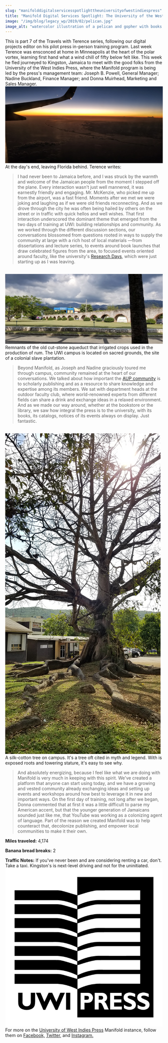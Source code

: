 ```yaml
---
slug: "manifolddigitalservicesspotlighttheuniversityofwestindiespress"
title: "Manifold Digital Services Spotlight: The University of the West Indies Press"
image: "/img/blog/legacy_wp/2019/02/pelican.jpg"
image_alt: "watercolor illustration of a pelican and gopher with books and Manifold logos"
---
```


This is part 7 of the Travels with Terence series, following our digital projects editor on his pilot press in-person training program. Last week Terence was ensconced at home in Minneapolis at the heart of the polar vortex, learning first hand what a wind chill of fifty below felt like. This week he fled&nbsp;journeyed to Kingston, Jamaica to meet with the good folks from the University of the West Indies Press, where the Manifold program is being led by the press's management team: Joseph B. Powell, General Manager; Nadine Buckland, Finance Manager; and Donna Muirhead, Marketing and Sales Manager.[![sunset horizon beyond a silhouetted plane wing](/img/blog/legacy_wp/2019/02/florida.jpg)](/img/blog/legacy_wp/2019/02/florida.jpg) At the day's end, leaving Florida behind. Terence writes:

<!--truncate-->

> I had never been to Jamaica before, and I was struck by the warmth and welcome of the Jamaican people from the moment I stepped off the plane. Every interaction wasn't just well mannered, it was earnestly friendly and engaging. Mr. McKenzie, who picked me up from the airport, was a fast friend. Moments after we met we were joking and laughing as if we were old friends reconnecting. And as we drove through the city he was often being hailed by others on the street or in traffic with quick hellos and well wishes. That first interaction underscored the dominant theme that emerged from the two days of training at UWI: building relationships and community. As we worked through the different discussion sections, our conversations blossomed from questions rooted in ways to supply&nbsp;the community at large with a rich host of local materials —from dissertations and lecture series, to events around book launches that draw celebrated figures from the area, to focused events oriented around faculty, like the university's [Research Days](https://www.mona.uwi.edu/researchdays/), which were just starting up as I was leaving.

 &nbsp; [![](/img/blog/legacy_wp/2019/02/aqueduct.jpg)](/img/blog/legacy_wp/2019/02/aqueduct.jpg) Remnants of the old cut-stone aqueduct that irrigated crops used in the production of rum. The UWI campus&nbsp;is located on sacred grounds, the site of a colonial slave plantation.

> Beyond Manifold, as Joseph and Nadine graciously toured me through campus, community remained at the heart of our conversations. We talked about how important the [AUP community](http://www.aupresses.org/)&nbsp;is to scholarly publishing and as a resource to share knowledge and expertise among its members. We sat with department heads at the outdoor faculty club, where world-renowned experts from different fields can share a drink and exchange ideas in a relaxed environment. And as we made our way around, whether at the bookstore or the library, we saw how integral the press is to the university, with its books, its catalogs, notices of its events always on display. Just fantastic.

 &nbsp; [![tall tree with sun streaming through](/img/blog/legacy_wp/2019/02/cotton-tree.jpg)](/img/blog/legacy_wp/2019/02/cotton-tree.jpg) A silk-cotton tree on campus. It's a tree oft cited in myth and legend. With is exposed roots and towering stature, it's easy to see why.

> And absolutely energizing, because I feel like what we are doing with Manifold is very much in keeping with this spirit. We've created a platform that anyone can start using today, and we have a growing and vested community already exchanging ideas and setting up events and workshops around how best to leverage it in new and important ways. On the first day of training, not long after we began, Donna commented that at first it was a little difficult to parse my American accent, but that the younger generation of Jamaicans sounded just like me, that YouTube was working as a colonizing agent of language. Part of the reason we created Manifold was to help counteract that, decolonize publishing, and empower local communities to make it their own.

**Miles traveled:** 4,174

**Banana bread breaks:** 2

**Traffic Notes:** If you've never been and are considering renting a car, don't. Take a taxi. Kingston's is next-level driving and not for the uninitiated.[![ black and white graphic press logo](/img/blog/legacy_wp/2019/02/UWI_Press@4x.png)](/img/blog/legacy_wp/2019/02/UWI_Press@4x.png)For more on the [University of West Indies Press](https://www.uwipress.com/)&nbsp;Manifold instance, follow them on&nbsp;[Facebook,](http://www.facebook.com/uwipress)&nbsp;[Twitter](https://twitter.com/uwipress), and&nbsp;[Instagram.](https://www.instagram.com/uwipress/) &nbsp;

